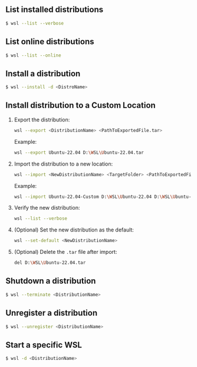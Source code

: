 
## List installed distributions 
```bash
$ wsl --list --verbose
```

## List online distributions 
```bash
$ wsl --list --online
```

## Install a distribution
```bash
$ wsl --install -d <DistroName>
```

## **Install distribution to a Custom Location**
1. Export the distribution:
   ```bash
   wsl --export <DistributionName> <PathToExportedFile.tar>
   ```
   Example:
   ```bash
   wsl --export Ubuntu-22.04 D:\WSL\Ubuntu-22.04.tar
   ```

2. Import the distribution to a new location:
   ```bash
   wsl --import <NewDistributionName> <TargetFolder> <PathToExportedFile.tar>
   ```
   Example:
   ```bash
   wsl --import Ubuntu-22.04-Custom D:\WSL\Ubuntu-22.04 D:\WSL\Ubuntu-22.04.tar
   ```

3. Verify the new distribution:
   ```bash
   wsl --list --verbose
   ```

4. (Optional) Set the new distribution as the default:
   ```bash
   wsl --set-default <NewDistributionName>
   ```

5. (Optional) Delete the `.tar` file after import:
   ```bash
   del D:\WSL\Ubuntu-22.04.tar
   ```



## Shutdown a distribution 
```bash
$ wsl --terminate <DistributionName>
```

## Unregister a distribution 
```bash
$ wsl --unregister <DistributionName>
```
## Start a specific WSL 
```bash
$ wsl -d <DistributionName>
```









